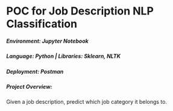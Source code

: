 # POC for Job Description NLP Classification
##### Environment: *Jupyter Notebook* 
##### Language: *Python* | Libraries: *Sklearn, NLTK*
##### Deployment: *Postman*

##### Project Overview:
Given a job description, predict which job category it belongs to.

